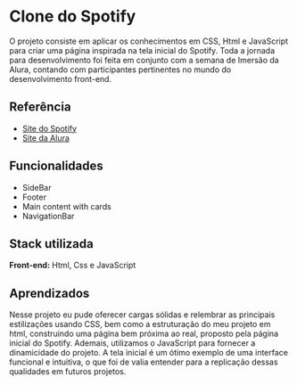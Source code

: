 
# Clone do Spotify

O projeto consiste em aplicar os conhecimentos em CSS, Html e JavaScript para criar uma página inspirada na tela inicial do Spotify. Toda a jornada para desenvolvimento foi feita em conjunto com a semana de Imersão da Alura, contando com participantes pertinentes no mundo do desenvolvimento front-end.


## Referência

 - [Site do Spotify](https://open.spotify.com/intl-pt)
 - [Site da Alura](https://www.alura.com.br/?utm_term=alura&utm_campaign=%5BSearch%5D+%5BPerformance%5D+-+Institucional&utm_source=adwords&utm_medium=ppc&hsa_acc=7964138385&hsa_cam=386166608&hsa_grp=21666755648&hsa_ad=609948692827&hsa_src=g&hsa_tgt=aud-1877878235725:kwd-300088401&hsa_kw=alura&hsa_mt=e&hsa_net=adwords&hsa_ver=3&gad_source=1&gclid=CjwKCAiAk9itBhASEiwA1my_68LJkdflw6XgvHR2QcAGXAEYf2wFXnWZt0-a85T-sKr7LsG4cJY5yRoCk2wQAvD_BwE)



## Funcionalidades

- SideBar
- Footer
- Main content with cards
- NavigationBar


## Stack utilizada

**Front-end:** Html, Css e JavaScript



## Aprendizados

Nesse projeto eu pude oferecer cargas sólidas e relembrar as principais estilizações usando CSS, bem como a estruturação do meu projeto em html, construindo uma página bem próxima ao real, proposto pela página inicial do Spotify. Ademais, utilizamos o JavaScript para fornecer a dinamicidade do projeto. A tela inicial é um ótimo exemplo de uma interface funcional e intuitiva, o que foi de valia entender para a replicação dessas qualidades em futuros projetos.

